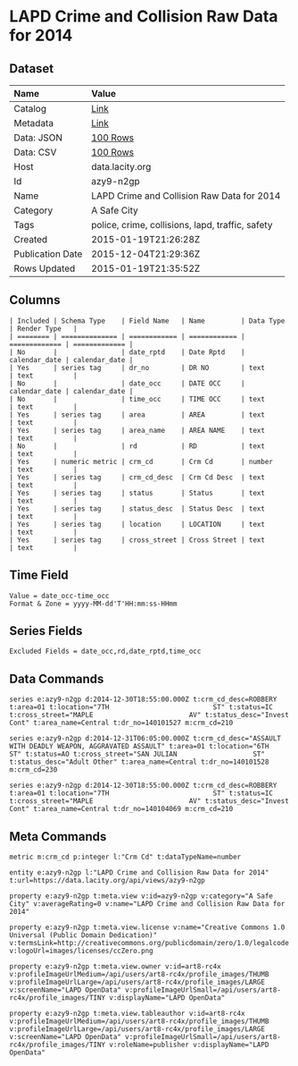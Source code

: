 # LAPD Crime and Collision Raw Data for 2014

## Dataset

| Name | Value |
| :--- | :---- |
| Catalog | [Link](https://catalog.data.gov/dataset/lapd-crime-and-collision-raw-data-for-2014) |
| Metadata | [Link](https://data.lacity.org/api/views/azy9-n2gp) |
| Data: JSON | [100 Rows](https://data.lacity.org/api/views/azy9-n2gp/rows.json?max_rows=100) |
| Data: CSV | [100 Rows](https://data.lacity.org/api/views/azy9-n2gp/rows.csv?max_rows=100) |
| Host | data.lacity.org |
| Id | azy9-n2gp |
| Name | LAPD Crime and Collision Raw Data for 2014 |
| Category | A Safe City |
| Tags | police, crime, collisions, lapd, traffic, safety |
| Created | 2015-01-19T21:26:28Z |
| Publication Date | 2015-12-04T21:29:36Z |
| Rows Updated | 2015-01-19T21:35:52Z |

## Columns

```ls
| Included | Schema Type    | Field Name   | Name         | Data Type     | Render Type   |
| ======== | ============== | ============ | ============ | ============= | ============= |
| No       |                | date_rptd    | Date Rptd    | calendar_date | calendar_date |
| Yes      | series tag     | dr_no        | DR NO        | text          | text          |
| No       |                | date_occ     | DATE OCC     | calendar_date | calendar_date |
| No       |                | time_occ     | TIME OCC     | text          | text          |
| Yes      | series tag     | area         | AREA         | text          | text          |
| Yes      | series tag     | area_name    | AREA NAME    | text          | text          |
| No       |                | rd           | RD           | text          | text          |
| Yes      | numeric metric | crm_cd       | Crm Cd       | number        | text          |
| Yes      | series tag     | crm_cd_desc  | Crm Cd Desc  | text          | text          |
| Yes      | series tag     | status       | Status       | text          | text          |
| Yes      | series tag     | status_desc  | Status Desc  | text          | text          |
| Yes      | series tag     | location     | LOCATION     | text          | text          |
| Yes      | series tag     | cross_street | Cross Street | text          | text          |
```

## Time Field

```ls
Value = date_occ-time_occ
Format & Zone = yyyy-MM-dd'T'HH:mm:ss-HHmm
```

## Series Fields

```ls
Excluded Fields = date_occ,rd,date_rptd,time_occ
```

## Data Commands

```ls
series e:azy9-n2gp d:2014-12-30T18:55:00.000Z t:crm_cd_desc=ROBBERY t:area=01 t:location="7TH                          ST" t:status=IC t:cross_street="MAPLE                        AV" t:status_desc="Invest Cont" t:area_name=Central t:dr_no=140101527 m:crm_cd=210

series e:azy9-n2gp d:2014-12-31T06:05:00.000Z t:crm_cd_desc="ASSAULT WITH DEADLY WEAPON, AGGRAVATED ASSAULT" t:area=01 t:location="6TH                          ST" t:status=AO t:cross_street="SAN JULIAN                   ST" t:status_desc="Adult Other" t:area_name=Central t:dr_no=140101528 m:crm_cd=230

series e:azy9-n2gp d:2014-12-30T18:55:00.000Z t:crm_cd_desc=ROBBERY t:area=01 t:location="7TH                          ST" t:status=IC t:cross_street="MAPLE                        AV" t:status_desc="Invest Cont" t:area_name=Central t:dr_no=140104069 m:crm_cd=210
```

## Meta Commands

```ls
metric m:crm_cd p:integer l:"Crm Cd" t:dataTypeName=number

entity e:azy9-n2gp l:"LAPD Crime and Collision Raw Data for 2014" t:url=https://data.lacity.org/api/views/azy9-n2gp

property e:azy9-n2gp t:meta.view v:id=azy9-n2gp v:category="A Safe City" v:averageRating=0 v:name="LAPD Crime and Collision Raw Data for 2014"

property e:azy9-n2gp t:meta.view.license v:name="Creative Commons 1.0 Universal (Public Domain Dedication)" v:termsLink=http://creativecommons.org/publicdomain/zero/1.0/legalcode v:logoUrl=images/licenses/ccZero.png

property e:azy9-n2gp t:meta.view.owner v:id=art8-rc4x v:profileImageUrlMedium=/api/users/art8-rc4x/profile_images/THUMB v:profileImageUrlLarge=/api/users/art8-rc4x/profile_images/LARGE v:screenName="LAPD OpenData" v:profileImageUrlSmall=/api/users/art8-rc4x/profile_images/TINY v:displayName="LAPD OpenData"

property e:azy9-n2gp t:meta.view.tableauthor v:id=art8-rc4x v:profileImageUrlMedium=/api/users/art8-rc4x/profile_images/THUMB v:profileImageUrlLarge=/api/users/art8-rc4x/profile_images/LARGE v:screenName="LAPD OpenData" v:profileImageUrlSmall=/api/users/art8-rc4x/profile_images/TINY v:roleName=publisher v:displayName="LAPD OpenData"
```
